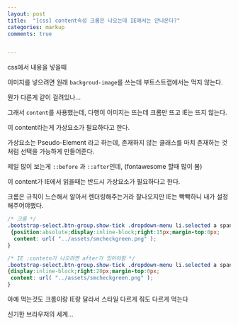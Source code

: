 ```yaml
---
layout: post
title:  "[css] content속성 크롬은 나오는데 IE에서는 안나온다?"
categories: markup 
comments: true


---
```




css에서 내용을 넣을때

이미지를 넣으려면 원래 `backgroud-image`를 쓰는데 부트스트랩에서는 먹지 않는다.

뭔가 다른게 같이 걸려있나... 

그래서 `content`를 사용했는데, 다행이 이미지는 뜨는데 크롬만 뜨고 IE는 뜨지 않는다.

이 content라는게 가상요소가 필요하다고 한다. 

가상요소는 Pseudo-Element 라고 하는데, 존재하지 않는 클래스를 마치 존재하는 것처럼 선택을 가능하게 만들어준다.

제일 많이  보는게 `::before` 과 `::after`인데, (fontawesome 할때 많이 봄)



이 content가 IE에서 읽을때는 반드시 가상요소가 필요하다고 한다.

크롬은 규칙이 느슨해서 알아서 렌더링해주는거라 잘나오지만 IE는 빡빡하니 내가 설정해주어야했다.



```css
/* 크롬 */
.bootstrap-select.btn-group.show-tick .dropdown-menu li.selected a span.check-mark
 {position:absolute;display:inline-block;right:15px;margin-top:0px;
  content: url( "../assets/smcheckgreen.png" );  
}

/* IE :contetn가 나오려면 after가 있어야함 */
.bootstrap-select.btn-group.show-tick .dropdown-menu li.selected a span.check-mark:after
{display:inline-block;right:20px;margin-top:0px;
 content: url( "../assets/smcheckgreen.png" );
}
```

아예 먹는것도 크롬이랑 IE랑 달라서 스타일 다르게 줘도 다르게 먹는다

신기한 브라우저의 세계...

